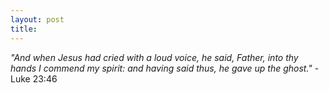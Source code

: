 ```yaml
---
layout: post
title: 
---
```


<i>"And when Jesus had cried with a loud voice, he said, Father, into thy hands I commend my spirit: and having said thus, he gave up the ghost."</i> - Luke 23:46
